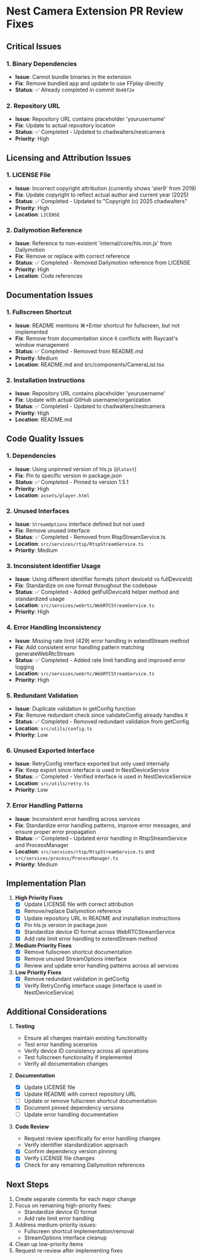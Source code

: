 # Nest Camera Extension PR Review Fixes

## Critical Issues

### 1. Binary Dependencies
- **Issue**: Cannot bundle binaries in the extension
- **Fix**: Remove bundled app and update to use FFplay directly
- **Status**: ✅ Already completed in commit `9b40f2e`

### 2. Repository URL
- **Issue**: Repository URL contains placeholder 'yourusername'
- **Fix**: Update to actual repository location
- **Status**: ✅ Completed - Updated to chadwalters/nestcamera
- **Priority**: High

## Licensing and Attribution Issues

### 1. LICENSE File
- **Issue**: Incorrect copyright attribution (currently shows 'aler9' from 2019)
- **Fix**: Update copyright to reflect actual author and current year (2025)
- **Status**: ✅ Completed - Updated to "Copyright (c) 2025 chadwalters"
- **Priority**: High
- **Location**: `LICENSE`

### 2. Dailymotion Reference
- **Issue**: Reference to non-existent 'internal/core/hls.min.js' from Dailymotion
- **Fix**: Remove or replace with correct reference
- **Status**: ✅ Completed - Removed Dailymotion reference from LICENSE
- **Priority**: High
- **Location**: Code references

## Documentation Issues

### 1. Fullscreen Shortcut
- **Issue**: README mentions ⌘+Enter shortcut for fullscreen, but not implemented
- **Fix**: Remove from documentation since it conflicts with Raycast's window management
- **Status**: ✅ Completed - Removed from README.md
- **Priority**: Medium
- **Location**: README.md and src/components/CameraList.tsx

### 2. Installation Instructions
- **Issue**: Repository URL contains placeholder 'yourusername'
- **Fix**: Update with actual GitHub username/organization
- **Status**: ✅ Completed - Updated to chadwalters/nestcamera
- **Priority**: High
- **Location**: README.md

## Code Quality Issues

### 1. Dependencies
- **Issue**: Using unpinned version of hls.js (`@latest`)
- **Fix**: Pin to specific version in package.json
- **Status**: ✅ Completed - Pinned to version 1.5.1
- **Priority**: High
- **Location**: `assets/player.html`

### 2. Unused Interfaces
- **Issue**: `StreamOptions` interface defined but not used
- **Fix**: Remove unused interface
- **Status**: ✅ Completed - Removed from RtspStreamService.ts
- **Location**: `src/services/rtsp/RtspStreamService.ts`
- **Priority**: Medium

### 3. Inconsistent Identifier Usage
- **Issue**: Using different identifier formats (short deviceId vs fullDeviceId)
- **Fix**: Standardize on one format throughout the codebase
- **Status**: ✅ Completed - Added getFullDeviceId helper method and standardized usage
- **Location**: `src/services/webrtc/WebRTCStreamService.ts`
- **Priority**: High

### 4. Error Handling Inconsistency
- **Issue**: Missing rate limit (429) error handling in extendStream method
- **Fix**: Add consistent error handling pattern matching generateWebRtcStream
- **Status**: ✅ Completed - Added rate limit handling and improved error logging
- **Location**: `src/services/webrtc/WebRTCStreamService.ts`
- **Priority**: High

### 5. Redundant Validation
- **Issue**: Duplicate validation in getConfig function
- **Fix**: Remove redundant check since validateConfig already handles it
- **Status**: ✅ Completed - Removed redundant validation from getConfig
- **Location**: `src/utils/config.ts`
- **Priority**: Low

### 6. Unused Exported Interface
- **Issue**: RetryConfig interface exported but only used internally
- **Fix**: Keep export since interface is used in NestDeviceService
- **Status**: ✅ Completed - Verified interface is used in NestDeviceService
- **Location**: `src/utils/retry.ts`
- **Priority**: Low

### 7. Error Handling Patterns
- **Issue**: Inconsistent error handling across services
- **Fix**: Standardize error handling patterns, improve error messages, and ensure proper error propagation
- **Status**: ✅ Completed - Updated error handling in RtspStreamService and ProcessManager
- **Location**: `src/services/rtsp/RtspStreamService.ts` and `src/services/process/ProcessManager.ts`
- **Priority**: Medium

## Implementation Plan

1. **High Priority Fixes**
   - [x] Update LICENSE file with correct attribution
   - [x] Remove/replace Dailymotion reference
   - [x] Update repository URL in README and installation instructions
   - [x] Pin hls.js version in package.json
   - [x] Standardize device ID format across WebRTCStreamService
   - [x] Add rate limit error handling to extendStream method

2. **Medium Priority Fixes**
   - [x] Remove fullscreen shortcut documentation
   - [x] Remove unused StreamOptions interface
   - [x] Review and update error handling patterns across all services

3. **Low Priority Fixes**
   - [x] Remove redundant validation in getConfig
   - [x] Verify RetryConfig interface usage (interface is used in NestDeviceService)

## Additional Considerations

1. **Testing**
   - Ensure all changes maintain existing functionality
   - Test error handling scenarios
   - Verify device ID consistency across all operations
   - Test fullscreen functionality if implemented
   - Verify all documentation changes

2. **Documentation**
   - [x] Update LICENSE file
   - [x] Update README with correct repository URL
   - [ ] Update or remove fullscreen shortcut documentation
   - [x] Document pinned dependency versions
   - [ ] Update error handling documentation

3. **Code Review**
   - Request review specifically for error handling changes
   - Verify identifier standardization approach
   - [x] Confirm dependency version pinning
   - [x] Verify LICENSE file changes
   - [x] Check for any remaining Dailymotion references

## Next Steps

1. Create separate commits for each major change
2. Focus on remaining high-priority fixes:
   - Standardize device ID format
   - Add rate limit error handling
3. Address medium-priority issues:
   - Fullscreen shortcut implementation/removal
   - StreamOptions interface cleanup
4. Clean up low-priority items
5. Request re-review after implementing fixes 